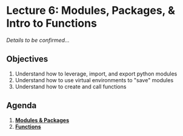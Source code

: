 <!---
{"next":"Lectures_class2/Lecture7.md","title":"Modules & Functions Intro - 6/6"}
-->

# Lecture 6: Modules, Packages, & Intro to Functions

*Details to be confirmed...*

## Objectives

1. Understand how to leverage, import, and export python modules
2. Understand how to use virtual environments to "save" modules
3. Understand how to create and call functions

## Agenda

1. **[Modules & Packages](../Topics/nb/modules.ipynb)**
2. **[Functions](../Topics/nb/functions.ipynb)**